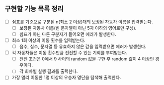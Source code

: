 ## 구현할 기능 목록 정리
- [ ] 쉼표를 기준으로 구분된 n(최소 2 이상)대의 보장된 자동차 이름을 입력받는다.
  - [ ] 보장된 자동차 이름(빈 문자열이 아닌 5자 이하의 영어로만 구성).
  - [ ] 쉼표가 아닌 다른 구분자가 들어오면 에러가 발생한다.
- [ ] 최소 1회 이상의 이동 횟수를 입력받는다.
  - [ ] 음수, 실수, 문자열 등 유효하지 않은 값을 입력받으면 에러가 발생한다.
- [ ] 각 자동차들은 이동 횟수만큼 전진할 수 있는 기회를 부여받는다.
  - [ ] 전진 조건은 0에서 9 사이의 random 값을 구한 후 random 값이 4 이상인 경우이다.
  - [ ] 각 회차별 실행 결과를 출력한다.
- [ ] 가장 멀리 이동한 1명 이상의 우승자 명단을 탐색해 출력한다.